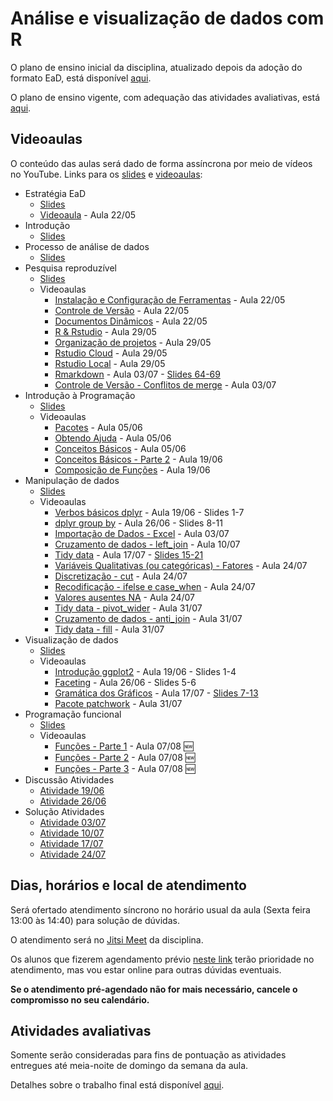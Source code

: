 # Análise e visualização de dados com R

O plano de ensino inicial da disciplina, atualizado depois da adoção do formato EaD, está disponível [aqui](plano_ensino_2020-05-11.pdf).

O plano de ensino vigente, com adequação das atividades avaliativas, está [aqui](plano_ensino_2020-07-05.pdf).

## Videoaulas

O conteúdo das aulas será dado de forma assíncrona por meio de vídeos no YouTube. Links para os [slides](https://analise-viz-dados-master.github.io/slides/) e [videoaulas](https://www.youtube.com/playlist?list=PLJ0lWggozkU3cuZdatszs2IFYB3hYUVyE):

* Estratégia EaD
    * [Slides](https://analise-viz-dados-master.github.io/slides/99_ead)
    * [Videoaula](https://www.youtube.com/watch?v=8SCUW1D1ClA) - Aula 22/05
* Introdução
    * [Slides](https://analise-viz-dados-master.github.io/slides/01_intro)
* Processo de análise de dados 
    * [Slides](https://analise-viz-dados-master.github.io/slides/02_analise-dados)
* Pesquisa reproduzível 
    * [Slides](https://analise-viz-dados-master.github.io/slides/03_pesquisa-reproduzivel)
    * Videoaulas
        * [Instalação e Configuração de Ferramentas](https://www.youtube.com/watch?v=R3S8azThMYU) - Aula 22/05
        * [Controle de Versão](https://www.youtube.com/watch?v=mDYoTC6fJ8E) - Aula 22/05
        * [Documentos Dinâmicos](https://www.youtube.com/watch?v=gHN4Dw4mx7o) - Aula 22/05
        * [R & Rstudio](https://www.youtube.com/watch?v=jUQ3LymTHhc) - Aula 29/05
        * [Organização de projetos](https://www.youtube.com/watch?v=0xNtq0adKbA) - Aula 29/05
        * [Rstudio Cloud](https://www.youtube.com/watch?v=eZHEwo81758) - Aula 29/05
        * [Rstudio Local](https://www.youtube.com/watch?v=Ra8pFY1P4zU) - Aula 29/05
        * [Rmarkdown](https://youtu.be/_m1x7fZsbWc) - Aula 03/07 - [Slides 64-69](https://analise-viz-dados-master.github.io/slides/03_pesquisa-reproduzivel#69)
        * [Controle de Versão - Conflitos de merge](https://www.youtube.com/watch?v=39C2txxqxVM) - Aula 03/07
* Introdução à Programação
    * [Slides](https://analise-viz-dados-master.github.io/slides/04_intro-programacao.html)
    * Videoaulas
        * [Pacotes](https://www.youtube.com/watch?v=KMeqjCJQTbI) - Aula 05/06
        * [Obtendo Ajuda](https://www.youtube.com/watch?v=EqpCRTR_sew) - Aula 05/06
        * [Conceitos Básicos](https://www.youtube.com/watch?v=3DDbx0aC0L0) - Aula 05/06
        * [Conceitos Básicos - Parte 2](https://www.youtube.com/watch?v=eWZyjHrGOPc) - Aula 19/06
        * [Composição de Funções](https://www.youtube.com/watch?v=EakK9SO1ySQ) - Aula 19/06
* Manipulação de dados
    * [Slides](https://analise-viz-dados-master.github.io/slides/05_manipulacao-dados.html)
    * Videoaulas
        * [Verbos básicos dplyr](https://www.youtube.com/watch?v=qRf-SpFZs74) - Aula 19/06 - Slides 1-7
        * [dplyr group by](https://www.youtube.com/watch?v=sLYSq9YldN4) - Aula 26/06 - Slides 8-11
        * [Importação de Dados - Excel](https://www.youtube.com/watch?v=Uc5eXnj0m-4) - Aula 03/07
        * [Cruzamento de dados - left_join](https://www.youtube.com/watch?v=-JMjaT8oI7k) - Aula 10/07
        * [Tidy data](https://www.youtube.com/watch?v=JSsgybFrnYo) - Aula 17/07 - [Slides 15-21](https://analise-viz-dados-master.github.io/slides/05_manipulacao-dados.html#15)
        * [Variáveis Qualitativas (ou categóricas) - Fatores](https://www.youtube.com/watch?v=M8q4Vx_rc3k) - Aula 24/07
        * [Discretização - cut](https://www.youtube.com/watch?v=saXK7MVa94M) - Aula 24/07
        * [Recodificação - ifelse e case_when](https://www.youtube.com/watch?v=Re0k_oSgRNk) - Aula 24/07
        * [Valores ausentes NA](https://www.youtube.com/watch?v=PjrreJiocKo) - Aula 24/07
        * [Tidy data - pivot_wider](https://www.youtube.com/watch?v=vKaS_2A4Za4) - Aula 31/07
        * [Cruzamento de dados - anti_join](https://www.youtube.com/watch?v=qmHL1WNiIyw) - Aula 31/07
        * [Tidy data - fill](https://www.youtube.com/watch?v=EE7iT6FXiYg) - Aula 31/07
* Visualização de dados
    * [Slides](https://analise-viz-dados-master.github.io/slides/06_visualizacao-dados.html)
    * Videoaulas
        * [Introdução ggplot2](https://www.youtube.com/watch?v=K_dM6U_ZJJ8) - Aula 19/06 - Slides 1-4
        * [Faceting](https://www.youtube.com/watch?v=WpThEnVhKoI) - Aula 26/06 - Slides 5-6
        * [Gramática dos Gráficos](https://www.youtube.com/watch?v=XY81IP0zYBE) - Aula 17/07 - [Slides 7-13](https://analise-viz-dados-master.github.io/slides/06_visualizacao-dados.html#7)
        * [Pacote patchwork](https://www.youtube.com/watch?v=lbIujLL4BGs) - Aula 31/07
* Programação funcional
    * [Slides](https://analise-viz-dados-master.github.io/slides/07_intro-programacao-funcional.html)
    * Videoaulas
        * [Funções - Parte 1](https://www.youtube.com/watch?v=cMok648-zGU) - Aula 07/08 :new:
        * [Funções - Parte 2](https://www.youtube.com/watch?v=tyKNnfn7zds) - Aula 07/08 :new:
        * [Funções - Parte 3](https://www.youtube.com/watch?v=6wEkVmYfNYc) - Aula 07/08 :new:
* Discussão Atividades
    * [Atividade 19/06](https://www.youtube.com/watch?v=g4WGrHXs7HI)
    * [Atividade 26/06](https://www.youtube.com/watch?v=ncOKRNZHbPs)
* Solução Atividades
    * [Atividade 03/07](https://github.com/analise-viz-dados-master/hw03-analise-viz-dados)
    * [Atividade 10/07](https://github.com/analise-viz-dados-master/hw04-analise-viz-dados)
    * [Atividade 17/07](https://github.com/analise-viz-dados-master/hw05-analise-viz-dados)
    * [Atividade 24/07](https://github.com/analise-viz-dados-master/hw06-analise-viz-dados)

## Dias, horários e local de atendimento

Será ofertado atendimento síncrono no horário usual da aula (Sexta feira 13:00 às 14:40) para solução de dúvidas. 

O atendimento será no [Jitsi Meet](https://meet.jit.si/CSAP2020-R) da disciplina. 

Os alunos que fizerem agendamento prévio [neste link](https://meetings.hubspot.com/fjunior-alves-oliveira) terão prioridade no atendimento, mas vou estar online para outras dúvidas eventuais.

__Se o atendimento pré-agendado não for mais necessário, cancele o compromisso no seu calendário.__

## Atividades avaliativas

Somente serão consideradas para fins de pontuação as atividades entregues até meia-noite de domingo da semana da aula.

Detalhes sobre o trabalho final está disponível [aqui](https://www.youtube.com/watch?v=h6VrH95KU4c).